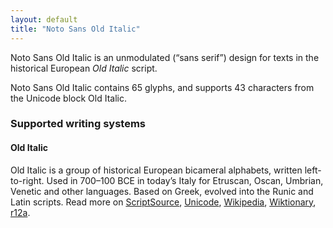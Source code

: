 ```yaml
---
layout: default
title: "Noto Sans Old Italic"
---
```

Noto Sans Old Italic is an unmodulated (“sans serif”) design for texts in the historical European _Old Italic_ script. 

Noto Sans Old Italic contains 65 glyphs, and supports 43 characters from the Unicode block Old Italic.


### Supported writing systems


#### Old Italic

Old Italic is a group of historical European bicameral alphabets, written left-to-right. Used in 700–100 BCE in today’s Italy for Etruscan, Oscan, Umbrian, Venetic and other languages. Based on Greek, evolved into the Runic and Latin scripts. Read more on [ScriptSource](https://scriptsource.org/scr/Ital), [Unicode](https://www.unicode.org/versions/Unicode13.0.0/ch08.pdf#G27379), [Wikipedia](https://en.wikipedia.org/wiki/ISO_15924:Ital), [Wiktionary](https://en.wiktionary.org/wiki/Category:Old_Italic_script), [r12a](https://r12a.github.io/scripts/links?iso=Ital).

